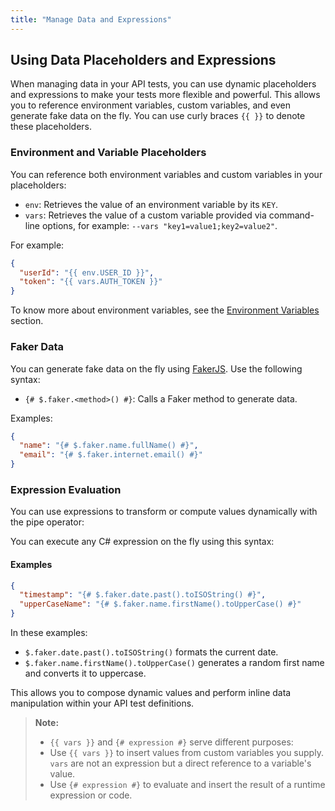 ```yaml
---
title: "Manage Data and Expressions"
---
```


## Using Data Placeholders and Expressions

When managing data in your API tests, you can use dynamic placeholders and expressions to make your tests more flexible and powerful. This allows you to reference environment variables, custom variables, and even generate fake data on the fly. You can use curly braces `{{ }}` to denote these placeholders.

### Environment and Variable Placeholders

You can reference both environment variables and custom variables in your placeholders:

- `env`: Retrieves the value of an environment variable by its `KEY`.
- `vars`: Retrieves the value of a custom variable provided via command-line options, for example: `--vars "key1=value1;key2=value2"`.

For example:

```json
{
  "userId": "{{ env.USER_ID }}",
  "token": "{{ vars.AUTH_TOKEN }}"
}
```

To know more about environment variables, see the [Environment Variables](/docs/variables#environment-variables) section.

### Faker Data

You can generate fake data on the fly using [FakerJS](https://fakerjs.dev/). Use the following syntax:

- `{# $.faker.<method>() #}`: Calls a Faker method to generate data.

Examples:

```json
{
  "name": "{# $.faker.name.fullName() #}",
  "email": "{# $.faker.internet.email() #}"
}
```

### Expression Evaluation

You can use expressions to transform or compute values dynamically with the pipe operator:

You can execute any C# expression on the fly using this syntax:

#### Examples

```json
{
  "timestamp": "{# $.faker.date.past().toISOString() #}",
  "upperCaseName": "{# $.faker.name.firstName().toUpperCase() #}"
}
```

In these examples:

- `$.faker.date.past().toISOString()` formats the current date.
- `$.faker.name.firstName().toUpperCase()` generates a random first name and converts it to uppercase.

This allows you to compose dynamic values and perform inline data manipulation within your API test definitions.

> **Note:**
>
> - `{{ vars }}` and `{# expression #}` serve different purposes:
> - Use `{{ vars }}` to insert values from custom variables you supply. `vars` are not an expression but a direct reference to a variable's value.
> - Use `{# expression #}` to evaluate and insert the result of a runtime expression or code.
